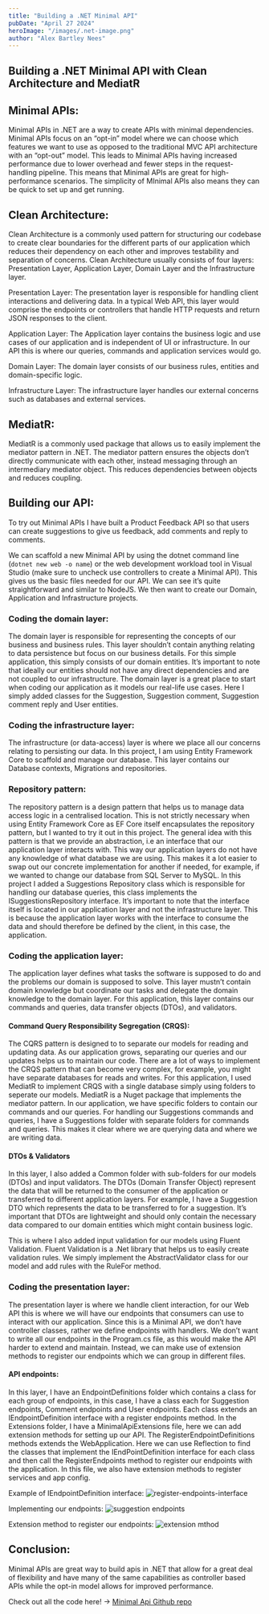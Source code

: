 ```yaml
---
title: "Building a .NET Minimal API"
pubDate: "April 27 2024"
heroImage: "/images/.net-image.png"
author: "Alex Bartley Nees"
---
```


<h2 class=padding-bottom-2>Building a .NET Minimal API with Clean Architecture and MediatR</h2>

## Minimal APIs:

Minimal APIs in .NET are a way to create APIs with minimal dependencies. Minimal APIs focus on an “opt-in” model where we can choose which features we want to use as opposed to the traditional MVC API architecture with an “opt-out” model. This leads to Minimal APIs having increased performance due to lower overhead and fewer steps in the request-handling pipeline. This means that Minimal APIs are great for high-performance scenarios. The simplicity of MInimal APIs also means they can be quick to set up and get running.

## Clean Architecture:

Clean Architecture is a commonly used pattern for structuring our codebase to create clear boundaries for the different parts of our application which reduces their dependency on each other and improves testability and separation of concerns. Clean Architecture usually consists of four layers: Presentation Layer, Application Layer, Domain Layer and the Infrastructure layer.

Presentation Layer: The presentation layer is responsible for handling client interactions and delivering data. In a typical Web API, this layer would comprise the endpoints or controllers that handle HTTP requests and return JSON responses to the client.

Application Layer: The Application layer contains the business logic and use cases of our application and is independent of UI or infrastructure. In our API this is where our queries, commands and application services would go.

Domain Layer: The domain layer consists of our business rules, entities and domain-specific logic.

Infrastructure Layer: The infrastructure layer handles our external concerns such as databases and external services.

## MediatR:

MediatR is a commonly used package that allows us to easily implement the mediator pattern in .NET. The mediator pattern ensures the objects don’t directly communicate with each other, instead messaging through an intermediary mediator object. This reduces dependencies between objects and reduces coupling.

## Building our API:

To try out Minimal APIs I have built a Product Feedback API so that users can create suggestions to give us feedback, add comments and reply to comments.

We can scaffold a new Minimal API by using the dotnet command line (`dotnet new web -o name`) or the web development workload tool in Visual Studio (make sure to uncheck use controllers to create a Minimal API). This gives us the basic files needed for our API. We can see it’s quite straightforward and similar to NodeJS. We then want to create our Domain, Application and Infrastructure projects.

### Coding the domain layer:

The domain layer is responsible for representing the concepts of our business and business rules. This layer shouldn’t contain anything relating to data persistence but focus on our business details. For this simple application, this simply consists of our domain entities. It’s important to note that ideally our entities should not have any direct dependencies and are not coupled to our infrastructure. The domain layer is a great place to start when coding our application as it models our real-life use cases. Here I simply added classes for the Suggestion, Suggestion comment, Suggestion comment reply and User entities.

### Coding the infrastructure layer:

The infrastructure (or data-access) layer is where we place all our concerns relating to persisting our data. In this project, I am using Entity Framework Core to scaffold and manage our database. This layer contains our Database contexts, Migrations and repositories.

### Repository pattern:

The repository pattern is a design pattern that helps us to manage data access logic in a centralised location. This is not strictly necessary when using Entity Framework Core as EF Core itself encapsulates the repository pattern, but I wanted to try it out in this project. The general idea with this pattern is that we provide an abstraction, i.e an interface that our application layer interacts with. This way our application layers do not have any knowledge of what database we are using. This makes it a lot easier to swap out our concrete implementation for another if needed, for example, if we wanted to change our database from SQL Server to MySQL. In this project I added a Suggestions Repository class which is responsible for handling our database queries, this class implements the ISuggestionsRepository interface. It’s important to note that the interface itself is located in our application layer and not the infrastructure layer. This is because the application layer works with the interface to consume the data and should therefore be defined by the client, in this case, the application.

### Coding the application layer:

The application layer defines what tasks the software is supposed to do and the problems our domain is supposed to solve. This layer mustn’t contain domain knowledge but coordinate our tasks and delegate the domain knowledge to the domain layer. For this application, this layer contains our commands and queries, data transfer objects (DTOs), and validators.

#### Command Query Responsibility Segregation (CRQS):

The CQRS pattern is designed to to separate our models for reading and updating data. As our application grows, separating our queries and our updates helps us to maintain our code. There are a lot of ways to implement the CRQS pattern that can become very complex, for example, you might have separate databases for reads and writes. For this application, I used MediatR to implement CRQS with a single database simply using folders to seperate our models. MediatR is a Nuget package that implements the mediator pattern. In our application, we have specific folders to contain our commands and our queries. For handling our Suggestions commands and queries, I have a Suggestions folder with separate folders for commands and queries. This makes it clear where we are querying data and where we are writing data.

#### DTOs & Validators

In this layer, I also added a Common folder with sub-folders for our models (DTOs) and input validators. The DTOs (Domain Transfer Object) represent the data that will be returned to the consumer of the application or transferred to different application layers. For example, I have a Suggestion DTO which represents the data to be transferred to for a suggestion. It’s important that DTOs are lightweight and should only contain the necessary data compared to our domain entities which might contain business logic.

This is where I also added input validation for our models using Fluent Validation. Fluent Validation is a .Net library that helps us to easily create validation rules. We simply implement the AbstractValidator class for our model and add rules with the RuleFor method.

### Coding the presentation layer:

The presentation layer is where we handle client interaction, for our Web API this is where we will have our endpoints that consumers can use to interact with our application. Since this is a Minimal API, we don’t have controller classes, rather we define endpoints with handlers. We don’t want to write all our endpoints in the Program.cs file, as this would make the API harder to extend and maintain. Instead, we can make use of extension methods to register our endpoints which we can group in different files.

#### API endpoints:

In this layer, I have an EndpointDefinitions folder which contains a class for each group of endpoints, in this case, I have a class each for Suggestion endpoints, Comment endpoints and User endpoints. Each class extends an IEndpointDefinition interface with a register endpoints method. In the Extensions folder, I have a MinimalApiExtensions file, here we can add extension methods for setting up our API. The RegisterEndpointDefinitions methods extends the WebApplication. Here we can use Reflection to find the classes that implement the IEndPointDefinition interface for each class and then call the RegisterEndpoints method to register our endpoints with the application. In this file, we also have extension methods to register services and app config.

Example of IEndpointDefinition interface:
<img class=u-margin-bottom-small alt="register-endpoints-interface" src="/images/register-endpoints.png" />

Implementing our endpoints:
<img class=u-margin-bottom-small alt="suggestion endpoints" src="/images/Suggestions-Endpoints.png" />

Extension method to register our endpoints:
<img class=u-margin-bottom-small alt="extension mthod" src="/images/extension-method.png" />

## Conclusion:

Minimal APIs are great way to build apis in .NET that allow for a great deal of flexibility and have many of the same capabilities as controller based APIs while the opt-in model allows for improved performance.

Check out all the code here! &rarr;
<a class="link underline" href="https://github.com/alex-bartleynees/ProductFeedback.API_V2">Minimal Api Github repo</a>
